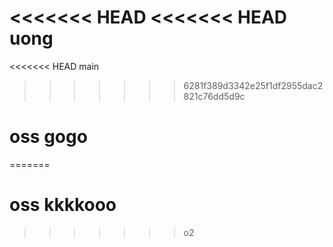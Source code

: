 <<<<<<< HEAD
<<<<<<< HEAD uong
=======
<<<<<<< HEAD main
>>>>>>> 6281f389d3342e25f1df2955dac2821c76dd5d9c
# oss gogo
=======
# oss kkkkooo
>>>>>>> o2
